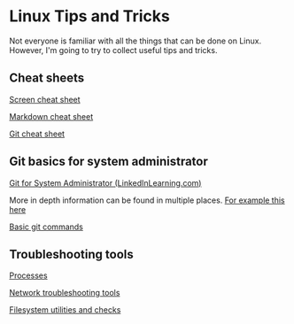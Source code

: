 # Linux Tips and Tricks
Not everyone is familiar with all the things that can be done on Linux. However, I'm going to try to collect useful tips and tricks.

## Cheat sheets
[Screen cheat sheet](https://gist.github.com/jctosta/af918e1618682638aa82)

[Markdown cheat sheet](https://github.com/adam-p/markdown-here/wiki/Markdown-Cheatsheet)

[Git cheat sheet](https://education.github.com/git-cheat-sheet-education.pdf)

## Git basics for system administrator
[Git for System Administrator (LinkedInLearning.com)](https://www.linkedin.com/learning/git-for-system-administration/system-administration-with-git?u=74650706)

More in depth information can be found in multiple places. [For example this here](https://www.atlassian.com/git/tutorials/what-is-version-control)

[Basic git commands](/git-basics.md)

## Troubleshooting tools
[Processes](/processes.md)

[Network troubleshooting tools](/networking.md)

[Filesystem utilities and checks](/filesystem-checks.md)


